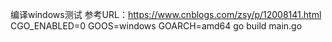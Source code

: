 编译windows测试
参考URL：https://www.cnblogs.com/zsy/p/12008141.html
CGO_ENABLED=0 GOOS=windows GOARCH=amd64 go build main.go